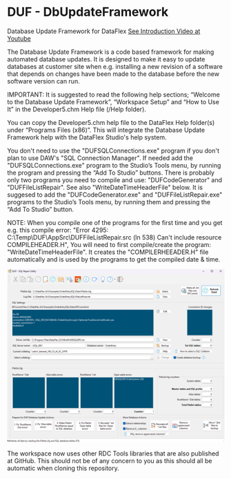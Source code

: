 # DUF - DbUpdateFramework
 Database Update Framework for DataFlex
[See Introduction Video at Youtube]([https://www.example.com](https://www.youtube.com/watch?v=D2o0zjPEr_I))

The Database Update Framework is a code based framework for making automated database updates. It is designed to make it easy to update databases at customer site when e.g. installing a new revision of a software that depends on changes have been made to the database before the new software version can run.

IMPORTANT:
It is suggested to read the following help sections; “Welcome to the Database Update Framework”, “Workspace Setup” and “How to Use It” in the Developer5.chm Help file (/Help folder).

You can copy the Developer5.chm help file to the DataFlex Help folder(s) under “Programs Files (x86)”. This will integrate the Database Update Framework help with the DataFlex Studio's help system.

You don't need to use the "DUFSQLConnections.exe" program if you don't plan to use DAW's "SQL Connection Manager". If needed add the "DUFSQLConnections.exe" program to the Studio’s Tools menu, by running the program and pressing the “Add To Studio” buttons.
There is probably only two programs you need to compile and use: "DUFCodeGenerator" and "DUFFileListRepair". See also "WriteDateTimeHeaderFile" below.
It is suggesed to add the "DUFCodeGenerator.exe" and "DUFFileListRepair.exe" programs to the Studio’s Tools menu, by running them and pressing the “Add To Studio” button.

NOTE: When you compile one of the programs for the first time and you get e.g. this compile error: "Error 4295: C:\Temp\DUF\AppSrc\DUFFileListRepair.src (ln 538) Can't include resource COMPILEHEADER.H",
      You will need to first compile/create the program: "WriteDateTimeHeaderFile". It creates the "COMPILERHEEADER.H" file automatically and is used by the programs to get the compiled date & time.

![This is what the DUFFilelistRepair.src program looks like:](Bitmaps/DUFFilelistRepairer.png)

The workspace now uses other RDC Tools libraries that are also published at GitHub. This should not be of any concern to you as this should all be automatic when cloning this repository.
